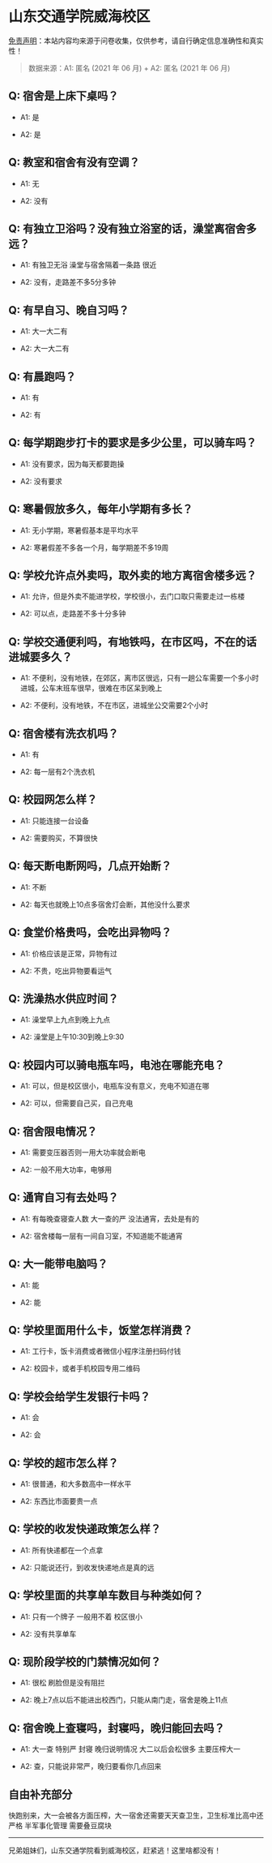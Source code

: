 # 山东交通学院威海校区

[免责声明](https://colleges.chat/#_3)：本站内容均来源于问卷收集，仅供参考，请自行确定信息准确性和真实性！

> 数据来源：A1: 匿名 (2021 年 06 月) + A2: 匿名 (2021 年 06 月)

## Q: 宿舍是上床下桌吗？

- A1: 是

- A2: 是

## Q: 教室和宿舍有没有空调？

- A1: 无

- A2: 没有

## Q: 有独立卫浴吗？没有独立浴室的话，澡堂离宿舍多远？

- A1: 有独卫无浴 澡堂与宿舍隔着一条路 很近

- A2: 没有，走路差不多5分多钟

## Q: 有早自习、晚自习吗？

- A1: 大一大二有

- A2: 大一大二有

## Q: 有晨跑吗？

- A1: 有

- A2: 有

## Q: 每学期跑步打卡的要求是多少公里，可以骑车吗？

- A1: 没有要求，因为每天都要跑操

- A2: 没有要求

## Q: 寒暑假放多久，每年小学期有多长？

- A1: 无小学期，寒暑假基本是平均水平

- A2: 寒暑假差不多各一个月，每学期差不多19周

## Q: 学校允许点外卖吗，取外卖的地方离宿舍楼多远？

- A1: 允许，但是外卖不能进学校，学校很小，去门口取只需要走过一栋楼

- A2: 可以点，走路差不多十分多钟

## Q: 学校交通便利吗，有地铁吗，在市区吗，不在的话进城要多久？

- A1: 不便利，没有地铁，在郊区，离市区很远，只有一趟公车需要一个多小时进城，公车末班车很早，很难在市区呆到晚上

- A2: 不便利，没有地铁，不在市区，进城坐公交需要2个小时

## Q: 宿舍楼有洗衣机吗？

- A1: 有

- A2: 每一层有2个洗衣机

## Q: 校园网怎么样？

- A1: 只能连接一台设备

- A2: 需要购买，不算很快

## Q: 每天断电断网吗，几点开始断？

- A1: 不断

- A2: 每天也就晚上10点多宿舍灯会断，其他没什么要求

## Q: 食堂价格贵吗，会吃出异物吗？

- A1: 价格应该是正常，异物有过

- A2: 不贵，吃出异物要看运气

## Q: 洗澡热水供应时间？

- A1: 澡堂早上九点到晚上九点

- A2: 澡堂是上午10:30到晚上9:30

## Q: 校园内可以骑电瓶车吗，电池在哪能充电？

- A1: 可以，但是校区很小，电瓶车没有意义，充电不知道在哪

- A2: 可以，但需要自己买，自己充电

## Q: 宿舍限电情况？

- A1: 需要变压器否则一用大功率就会断电

- A2: 一般不用大功率，电够用

## Q: 通宵自习有去处吗？

- A1: 有每晚查寝查人数  大一查的严 没法通宵，去处是有的

- A2: 宿舍楼每一层有一间自习室，不知道能不能通宵

## Q: 大一能带电脑吗？

- A1: 能

- A2: 能

## Q: 学校里面用什么卡，饭堂怎样消费？

- A1: 工行卡，饭卡消费或者微信小程序注册扫码付钱

- A2: 校园卡，或者手机校园专用二维码

## Q: 学校会给学生发银行卡吗？

- A1: 会

- A2: 会

## Q: 学校的超市怎么样？

- A1: 很普通，和大多数高中一样水平

- A2: 东西比市面要贵一点

## Q: 学校的收发快递政策怎么样？

- A1: 所有快递都在一个点拿

- A2: 只能说还行，到收发快递地点是真的远

## Q: 学校里面的共享单车数目与种类如何？

- A1: 只有一个牌子 一般用不着 校区很小

- A2: 没有共享单车

## Q: 现阶段学校的门禁情况如何？

- A1: 很松 刷脸但是没有阻拦

- A2: 晚上7点以后不能进出校西门，只能从南门走，宿舍是晚上11点

## Q: 宿舍晚上查寝吗，封寝吗，晚归能回去吗？

- A1: 大一查 特别严 封寝  晚归说明情况  大二以后会松很多 主要压榨大一

- A2: 查，只能说非常严，晚归要看你几点回来

## 自由补充部分

快跑别来，大一会被各方面压榨，大一宿舍还需要天天查卫生，卫生标准比高中还严格 半军事化管理  需要叠豆腐块

***

兄弟姐妹们，山东交通学院看到威海校区，赶紧逃！这里啥都没有！